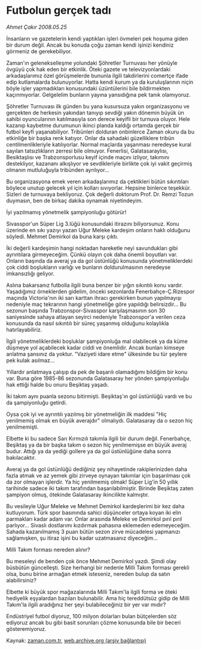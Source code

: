 # Futbolun gerçek tadı

*Ahmet Çakır 2008.05.25*

<tr><td class="metin" colspan="2" style="padding-top: 20px; padding-left: 5px; padding-right: 10px;">İnsanların ve gazetelerin kendi yaptıkları işleri övmeleri pek hoşuma giden bir durum değil. Ancak bu konuda çoğu zaman kendi işinizi kendiniz görmeniz de gerekebiliyor.</td></tr><tr><td class="metin" colspan="2" style="padding-top: 20px; padding-left: 5px; padding-right: 10px;"><p> Zaman'ın gelenekselleşme yolundaki Şöhretler Turnuvası her yönüyle övgüyü çok hak eden bir etkinlik. Öteki gazete ve televizyonlardaki arkadaşlarımız özel görüşmelerde bununla ilgili takdirlerini comertçe ifade edip kutlamalarda bulunuyorlar. Hatta kendi kurum ya da kuruluşlarının niçin böyle işler yapmadıkları konusundaki üzüntülerini bile bildirmekten kaçınmıyorlar. Gelgelelim bunların yayına yansıdığına pek tanık olamıyoruz.
<p> Şöhretler Turnuvası ilk günden bu yana kusursuza yakın organizasyonu ve gerçekten de herkesin yakından tanıyıp sevdiği yakın dönemin büyük ün sahibi oyuncularının katılmasıyla son derece keyifli bir turnuva oluyor. Hele kazanıp kaybetme durumunun ikinci planda kaldığı ortamda gerçek bir futbol keyfi yaşanabiliyor. Tribünleri dolduran onbinlerce Zaman okuru da bu etkinliğe bir başka renk katıyor. Onlar da sahadaki güzelliklere tribün centilmenlikleriyle katılıyorlar. Normal maçlarda yaşanması neredeyse kural sayılan tatsızlıkların zerresi bile olmuyor. Fenerlisi, Galatasaraylısı, Besiktaşlısı ve Trabzonsporlusu keyif içinde maçını izliyor, takımını destekliyor, kazananı alkışlıyor ve sevdikleriyle birlikte çok iyi vakit geçirmiş olmanın mutluluğuyla tribünden ayrılıyor...
<p> Bu organizasyona emek veren arkadaşlarımız da çektikleri bütün sıkıntıları böylece unutup gelecek yıl için kolları sıvıyorlar. Hepsine binlerce teşekkür. Sizleri de turnuvaya bekliyoruz. Çok değerli doktorum Prof. Dr. Remzi Tozun duymasın, ben de birkaç dakika oynamak niyetindeyim.
<p>İyi yazılmamış yönetmelik şampiyonluğu götürür!
<p>Sivasspor'un Süper Lig 3.lüğü konusundaki itirazını biliyorsunuz. Konu üzerinde en sıkı yazıyı yazan Uğur Meleke kardeşim onların haklı olduğunu söyledi. Mehmet Demirkol da buna karşı çıktı.
<p> İki değerli kardeşimin hangi noktadan hareketle neyi savundukları gibi ayrıntılara girmeyeceğim. Çünkü olayın çok daha önemli boyutları var. Onların başında da averaj ya da gol üstünlüğü konusunda yönetmeliklerdeki çok ciddi boşlukların varlığı ve bunların doldurulmasının neredeyse imkansızlığı geliyor.
<p> Aslına bakarsanız futbolla ilgili buna benzer bir yığın sıkıntılı konu vardır. Yaşadığımız örneklerden gidelim, önceki sezonlarda Fenerbahçe-Ç.Rizespor maçında Victoria'nın iki sarı karttan ihracı gerekirken bunun yapılmayışı nedeniyle maç tekrarının hangi yönetmeliğe göre yapıldığı belirsizdir... Bu sezonun başında Trabzonspor-Sivasspor karşılaşmasının son 30 saniyesinde sahaya atlayan seyirci nedeniyle Trabzonspor'a verilen ceza konusunda da nasıl sıkıntılı bir süreç yaşanmış olduğunu kolaylıkla hatırlayabiliriz.
<p> İlgili yönetmeliklerdeki boşluklar şampiyonluğa mal olabilecek ya da küme düşmeye yol açabilecek kadar ciddi ve önemlidir. Ancak bunları kimseye anlatma şansınız da yoktur. "Vaziyeti idare etme" ülkesinde bu tür şeylere pek kulak asılmaz...
<p> Yıllardır anlatmaya çalışıp da pek de başarılı olamadığımı bildiğim bir konu var. Buna göre 1985-86 sezonunda Galatasaray her yönden şampiyonluğu hak ettiği halde bu onuru Beşiktaş yaşadı.
<p> İki takım aynı puanla sezonu bitirmişti. Beşiktaş'ın gol üstünlüğü vardı ve bu da şampiyonluğu getirdi.
<p> Oysa çok iyi ve ayrıntılı yazılmış bir yönetmeliğin ilk maddesi "Hiç yenilmemiş olmak en büyük averajdır" olmalıydı. Galatasaray da o sezon hiç yenilmemişti.
<p> Elbette ki bu sadece Sarı Kırmızılı takımla ilgili bir durum değil. Fenerbahçe, Beşiktaş ya da bir başka takım o sezon hiç yenilmemişse en büyük averaj budur. Attığı ya da yediği gollere ya da gol üstünlüğüne daha sonra bakılacaktır.
<p> Averaj ya da gol üstünlüğü dediğiniz şey nihayetinde rakiplerinizden daha fazla atmak ve az yemek gibi zirveye oynayan takımlar için başarılması çok da zor olmayan işlerdir. Ya hiç yenilmemiş olmak! Süper Lig'in 50 yıllık tarihinde sadece iki takım tarafından başarılabilmiştir. Birinde Beşiktaş zaten şampiyon olmuş, ötekinde Galatasaray ikincilikte kalmıştır.
<p> Bu vesileyle Uğur Meleke ve Mehmet Demirkol kardeşlerimi bir kez daha kutluyorum. Türk spor basınında sahici düşünceler ortaya koyan iki elin parmakları kadar adam var. Onlar arasında Meleke ve Demirkol pırıl pırıl parlıyor... Sivaslı dostlarımı kızdırmak pahasına eklemeden edemeyeceğim. Sahada kazanılmamış 3 puan bütün sezon zirve mücadelesi yapmanızı sağlamışken, şu itiraz işini bu kadar uzatmasanız diyeceğim...
<p>
<p>Milli Takım forması nereden alınır?
<p>Bu meseleyi de benden çok önce Mehmet Demirkol yazdı. Şimdi olay büsbütün güncelleşti. Size herhangi bir nedenle Milli Takım forması gerekli olsa, bunu birine armağan etmek isteseniz, nereden bulup da satın alabilirsiniz?
<p> Elbette ki büyük spor mağazalarında Milli Takım'la ilgili forma ve öteki hediyelik eşyalardan bazıları bulunabilir. Ama hiç tereddütsüz gidip de Milli Takım'la ilgili aradığınız her şeyi bulabileceğiniz bir yer var mıdır?
<p> Endüstriyel futbol diyoruz, 100 milyon dolarları bulan bütçelerden söz ediyoruz ancak bu gibi basit sorunları çözme konusunda bile bir beceri gösteremiyoruz.<br/></p></p></p></p></p></p></p></p></p></p></p></p></p></p></p></p></p></p></p></td></tr>

Kaynak: [zaman.com.tr](http://zaman.com.tr/yazar.do?yazino=693720), [web.archive.org (arşiv bağlantısı)](http://web.archive.org/web/20080611105028/http://www.zaman.com.tr:80/yazar.do?yazino=693720)
